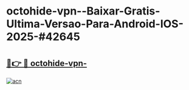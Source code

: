 # octohide-vpn--Baixar-Gratis-Ultima-Versao-Para-Android-IOS-2025-#42645

# <h2><a href="https://ainizakaria.my?title=octohide-vpn-&ref=24M">🔗👉 🔴 octohide-vpn-</a></h2>

[![acn](https://github.com/user-attachments/assets/0f9c940e-d8b0-45ae-aac7-cd30a18b3e1c)](https://ainizakaria.my?title=octohide-vpn-&ref=24M)

